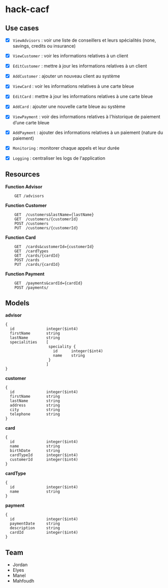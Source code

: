 # hack-cacf



## Use cases

- [X] `ViewAdvisors` : voir une liste de conseillers et leurs spécialités (none, savings, credits ou insurance)<br/>
- [X] `ViewCustomer` : voir les informations relatives à un client<br/>
- [X] `EditCustomer` : mettre à jour les informations relatives à un client<br/>
- [X] `AddCustomer` : ajouter un nouveau client au système<br/>
- [X] `ViewCard` : voir les informations relatives à une carte bleue<br/>
- [X] `EditCard` : mettre à jour les informations relatives à une carte bleue<br/>
- [X] `AddCard` : ajouter une nouvelle carte bleue au système<br/>
- [X] `ViewPayment` : voir des informations relatives à l'historique de paiement d’une carte bleue<br/>
- [X] `AddPayment` : ajouter des informations relatives à un paiement (nature du paiement)<br/>
- [X] `Monitoring` : monitorer chaque appels et leur durée<br/>
- [X] `Logging` : centraliser les logs de l'application


## Resources

**Function Advisor**
```
    GET /advisors
```

**Function Customer**
```
    GET  /customers&lastName={lastName}
    GET  /customers/{customerId}
    POST /customers
    PUT  /customers/{customerId}
```

**Function Card**
```
    GET  /cards&customerId={customerId}
    GET  /cardTypes
    GET  /cards/{cardId}
    POST /cards
    PUT  /cards/{cardId}
```

**Function Payment**
```
    GET  /payments&cardId={cardId}
    POST /payments/
```



## Models

**advisor**
```
{
  id              integer($int4)
  firstName       string
  lastName        string
  specialities    [
                   speciality {
                     id      integer($int4)
                     name    string
                   }
                  ]
}
```

**customer**
```
{
  id              integer($int4)
  firstName       string
  lastName        string
  address         string
  city            string
  telephone       string
}
```

**card**
```
{
  id              integer($int4)
  name            string
  birthDate       string
  cardTypeId      integer($int4)
  customerId      integer($int4)
}
```

**cardType**
```
{
  id              integer($int4)
  name            string
}
```

**payment**
```
{
  id              integer($int4)
  paymentDate     string
  description     string
  cardId          integer($int4)
}
```


## Team 

- Jordan
- Elyes
- Manel
- Mahfoudh

